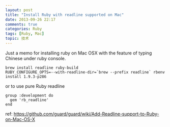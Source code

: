 ```yaml
---
layout: post
title: "Install Ruby with readline supported on Mac"
date: 2013-09-26 22:17
comments: true
categories: Ruby
tags: [Ruby, Mac]
topic: 技术
---
```


Just a memo for installing ruby on Mac OSX with the feature of typing Chinese under ruby console.

    brew install readline ruby-build
    RUBY_CONFIGURE_OPTS=--with-readline-dir=`brew --prefix readline` rbenv install 1.9.3-p286

or to use pure Ruby readline

    group :development do
      gem 'rb_readline'
    end

ref: https://github.com/guard/guard/wiki/Add-Readline-support-to-Ruby-on-Mac-OS-X
